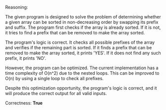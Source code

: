Reasoning:

The given program is designed to solve the problem of determining whether a given array can be sorted in non-decreasing order by swapping its prefix and suffix. The program first checks if the array is already sorted. If it is not, it tries to find a prefix that can be removed to make the array sorted.

The program's logic is correct. It checks all possible prefixes of the array and verifies if the remaining part is sorted. If it finds a prefix that can be removed to make the array sorted, it prints 'YES'. If it does not find any such prefix, it prints 'NO'.

However, the program can be optimized. The current implementation has a time complexity of O(n^2) due to the nested loops. This can be improved to O(n) by using a single loop to check all prefixes.

Despite this optimization opportunity, the program's logic is correct, and it will produce the correct output for all valid inputs.

Correctness: **True**